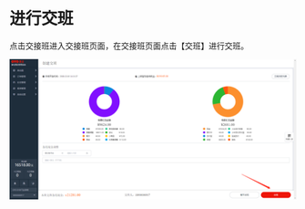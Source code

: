 # 进行交班

点击交接班进入交接班页面，在交接班页面点击【交班】进行交班。

![&#x70B9;&#x51FB;&#x4EA4;&#x73ED;&#x5B8C;&#x6210;&#x4EA4;&#x63A5;&#x73ED;](../../.gitbook/assets/image%20%28113%29.png)

